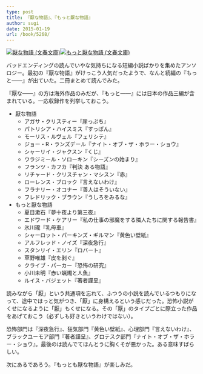 ```yaml
---
type: post
title: 『厭な物語』、『もっと厭な物語』
author: sugi
date: 2015-01-19
url: /book/5268/
---
```

<a href="http://www.amazon.co.jp/exec/obidos/ASIN/4167812150/chezsugi-22/ref=nosim/" onclick="_gaq.push(['_trackEvent', 'outbound-article', 'http://www.amazon.co.jp/exec/obidos/ASIN/4167812150/chezsugi-22/ref=nosim/', '']);" name="amazletlink" target="_blank"><img src="http://i0.wp.com/ecx.images-amazon.com/images/I/41cBbimGPWL._SL160_.jpg?w=660" alt="厭な物語 (文春文庫)" class="alignleft"  data-recalc-dims="1" /></a><a href="http://www.amazon.co.jp/exec/obidos/ASIN/4167900467/chezsugi-22/ref=nosim/" onclick="_gaq.push(['_trackEvent', 'outbound-article', 'http://www.amazon.co.jp/exec/obidos/ASIN/4167900467/chezsugi-22/ref=nosim/', '']);" name="amazletlink" target="_blank"><img src="http://i2.wp.com/ecx.images-amazon.com/images/I/51SUBumLz3L._SL160_.jpg?w=660" alt="もっと厭な物語 (文春文庫)" class="alignleft"  data-recalc-dims="1" /></a>

バッドエンディングの読んでいやな気持ちになる短編小説ばかりを集めたアンソロジー。最初の『厭な物語』がけっこう人気だったようで、なんと続編の『もっと——』が出ていた。二冊まとめて読んでみた。

『厭な——』の方は海外作品のみだが、『もっと——』には日本の作品三編が含まれている。一応収録作を列挙しておこう。

  * 厭な物語 
      * アガサ・クリスティー『崖っぷち』
      * パトリシア・ハイスミス『すっぽん』
      * モーリス・ルヴェル『フェリシテ』
      * ジョー・R・ランズデール『ナイト・オブ・ザ・ホラー・ショウ』
      * シャーリイ・ジャクスン『くじ』
      * ウラジミール・ソローキン『シーズンの始まり』
      * フランツ・カフカ『判決 ある物語』
      * リチャード・クリスチャン・マシスン『赤』
      * ローレンス・ブロック『言えないわけ』
      * フラナリー・オコナー『善人はそういない』
      * フレドリック・ブラウン『うしろをみるな』
  * もっと厭な物語 
      * 夏目漱石『夢十夜より第三夜』
      * エドワード・ケアリー『私の仕事の邪魔をする隣人たちに関する報告書』
      * 氷川瓏『乳母車』
      * シャーロット・パーキンズ・ギルマン『黄色い壁紙』
      * アルフレッド・ノイズ『深夜急行』
      * スタンリイ・エリン『ロバート』
      * 草野唯雄『皮を剥ぐ』
      * クライブ・パーカー『恐怖の研究』
      * 小川未明『赤い蝋燭と人魚』
      * ルイス・バジェット『著者謹呈』

読みながら「厭」という共通項を忘れて、ふつうの小説を読んでいるつもりになって、途中ではっと気がつき、「厭」に身構えるという感じだった。恐怖小説がくせになるように「厭」もくせになる。その「厭」のタイプごとに際立った作品をあげておこう（必ずしも好きというわけではない）。

恐怖部門は『深夜急行』、狂気部門『黄色い壁紙』、心理部門『言えないわけ』、ブラックユーモア部門『著者謹呈』、グロテスク部門『ナイト・オブ・ザ・ホラー・ショウ』。最後のは読んでてほんとうに胸くそが悪かった。ある意味すばらしい。

次にあるであろう。『もっとも厭な物語』が楽しみだ。
